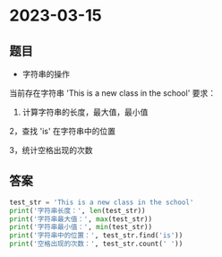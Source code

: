 # 2023-03-15

## 题目

- 字符串的操作

 当前存在字符串 'This is a new class in the school'
 要求：

   1. 计算字符串的长度，最大值，最小值

   2，查找 'is' 在字符串中的位置

   3，统计空格出现的次数

## 答案

```python
test_str = 'This is a new class in the school'
print('字符串长度：', len(test_str))
print('字符串最大值：', max(test_str))
print('字符串最小值：', min(test_str))
print('字符串中的位置：', test_str.find('is'))
print('空格出现的次数：', test_str.count(' '))
```

